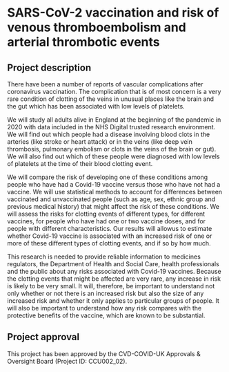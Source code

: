 # SARS-CoV-2 vaccination and risk of venous thromboembolism and arterial thrombotic events

## Project description

There  have  been  a  number  of  reports  of  vascular  complications  after  coronavirus vaccination.  The complication that is of most concern is a very rare condition of clotting of the veins in unusual places like the brain and the gut which has been associated with low levels of platelets.

We will study all adults alive in England at the beginning of the pandemic in 2020 with data included in the NHS Digital trusted research environment. We will find out which people had a disease involving blood  clots  in  the  arteries  (like  stroke  or  heart  attack)  or  in  the  veins  (like  deep  vein  thrombosis, pulmonary  embolism  or  clots  in the  veins  of  the  brain  or  gut). We  will also  find  out  which of  these people were diagnosed with low levels of platelets at the time of their blood clotting event.

We will compare the risk of developing one of these conditions among people who have had a Covid-19 vaccine versus those who have not had a vaccine.  We will use statistical methods to account for differences between vaccinated and unvaccinated people (such as age, sex, ethnic group and previous medical  history) that  might  affect  the  risk  of  these  conditions.  We  will  assess  the  risks  for  clotting events of different types, for different vaccines, for people who have had one or two vaccine doses, and for people with different characteristics. Our results will allowus to estimate whether Covid-19 vaccine is associated with an increased risk of one or more of these different types of clotting events, and if so by how much.

This  research  is  needed  to  provide  reliable  information  to  medicines regulators,  the  Department  of Health and Social Care, health professionals and the public about any risks associated with Covid-19 vaccines. Because the clotting events that might be affected are very rare, any increase in risk is likely to  be  very  small.  It  will,  therefore,  be  important  to  understand not  only  whether  or  not  there  is  an increased risk but also the size of any increased risk and whether it only applies to particular groups of people. It will also be important to understand how any risk compares with the protective benefits of the vaccine, which are known to be substantial. 

## Project approval

This project has been approved by the CVD-COVID-UK Approvals & Oversight Board (Project ID: CCU002_02).
